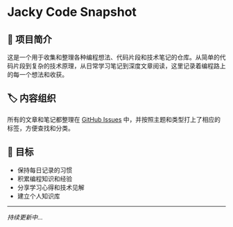 # Jacky Code Snapshot

## 📝 项目简介

这是一个用于收集和整理各种编程想法、代码片段和技术笔记的仓库。从简单的代码片段到复杂的技术原理，从日常学习笔记到深度文章阅读，这里记录着编程路上的每一个想法和收获。

## 🏷️ 内容组织

所有的文章和笔记都整理在 [GitHub Issues](https://github.com/your-username/jacky-code-snapshot/issues) 中，并按照主题和类型打上了相应的标签，方便查找和分类。

## 🎯 目标

- 保持每日记录的习惯
- 积累编程知识和经验
- 分享学习心得和技术见解
- 建立个人知识库

---

*持续更新中...*